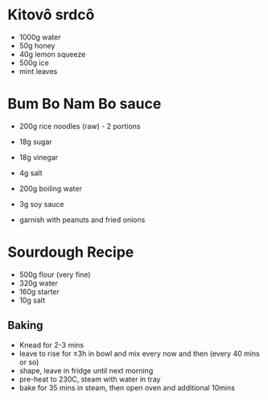 # Kitovô srdcô

 * 1000g water
 * 50g honey
 * 40g lemon squeeze
 * 500g ice
 * mint leaves

# Bum Bo Nam Bo sauce

* 200g rice noodles (raw) - 2 portions
* 18g sugar
* 18g vinegar
* 4g salt
* 200g boiling water
* 3g soy sauce

* garnish with peanuts and fried onions

# Sourdough Recipe

* 500g flour (very fine)
* 320g water
* 160g starter
* 10g salt

## Baking

* Knead for 2-3 mins
* leave to rise for ±3h in bowl and mix every now and then (every 40 mins or so)
* shape, leave in fridge until next morning
* pre-heat to 230C, steam with water in tray
* bake for 35 mins in steam, then open oven and additional 10mins
